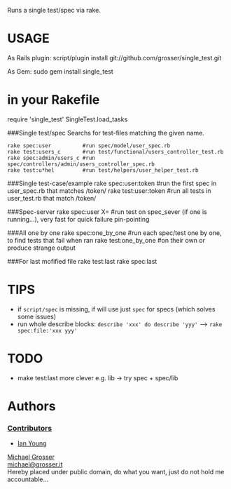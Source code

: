 Runs a single test/spec via rake.

USAGE
=====
As Rails plugin:
    script/plugin install git://github.com/grosser/single_test.git

As Gem:
  sudo gem install single_test

  # in your Rakefile
  require 'single_test'
  SingleTest.load_tasks


###Single test/spec
Searchs for test-files matching the given name.

    rake spec:user          #run spec/model/user_spec.rb
    rake test:users_c       #run test/functional/users_controller_test.rb
    rake spec:admin/users_c #run spec/controllers/admin/users_controller_spec.rb
    rake test:u*hel         #run test/helpers/user_helper_test.rb

###Single test-case/example
    rake spec:user:token    #run the first spec in user_spec.rb that matches /token/
    rake test:user:token    #run all tests in user_test.rb that match /token/

###Spec-server
    rake spec:user X=       #run test on spec_sever (if one is running...), very fast for quick failure pin-pointing

###All one by one
    rake spec:one_by_one    #run each spec/test one by one, to find tests that fail when ran
    rake test:one_by_one    #on their own or produce strange output

###For last mofified file
    rake test:last
    rake spec:last

TIPS
====
 - if `script/spec` is missing, if will use just `spec` for specs (which solves some issues)
 - run whole describe blocks: `describe 'xxx' do describe 'yyy'` --> `rake spec:file:'xxx yyy'`

TODO
====
 - make test:last more clever e.g. lib -> try spec + spec/lib

Authors
=======

### [Contributors](http://github.com/grosser/single_test/contributors)
 - [Ian Young](https://github.com/iangreenleaf)

[Michael Grosser](http://grosser.it)<br/>
michael@grosser.it<br/>
Hereby placed under public domain, do what you want, just do not hold me accountable...
